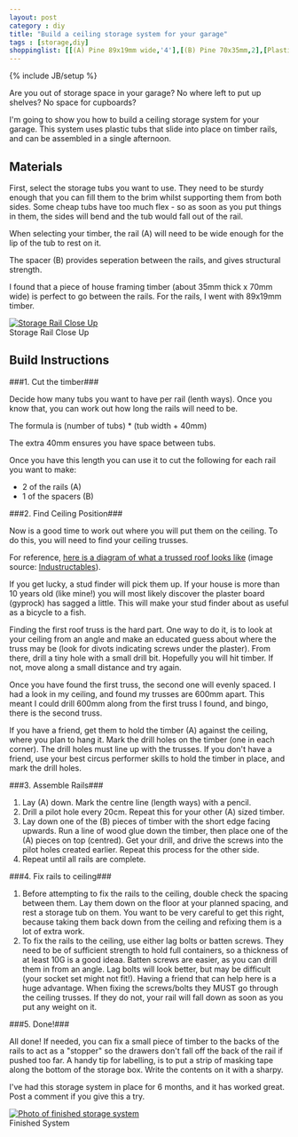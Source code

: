 ```yaml
---
layout: post
category : diy
title: "Build a ceiling storage system for your garage"
tags : [storage,diy]
shoppinglist: [[(A) Pine 89x19mm wide,'4'],[(B) Pine 70x35mm,2],[Plastic storage tubs,6],[Wood Glue,1],[Screws Phillips Head, Countersunk,'']]
---
```

{% include JB/setup %}

Are you out of storage space in your garage? No where left to put up shelves? No space for cupboards?

I'm going to show you how to build a ceiling storage system for your garage. This system uses plastic tubs that slide into place on timber rails, and can be assembled in a single afternoon.

<!--more-->

Materials
---------
First, select the storage tubs you want to use. They need to be sturdy enough that you can fill them to the brim whilst supporting them from both sides. Some cheap tubs have too much flex - so as soon as you put things in them, the sides will bend and the tub would fall out of the rail. 

When selecting your timber, the rail (A) will need to be wide enough for the lip of the tub to rest on it.

The spacer (B) provides seperation between the rails, and gives structural strength.

 I found that a piece of house framing timber (about 35mm thick x 70mm wide) is perfect to go between the rails. For the rails, I went with 89x19mm timber.

<div class="post-image">
<a href="{{ site.url }}/assets/images/ceilingstorage3.jpg"><img src="{{ site.url }}/assets/images/sm_ceilingstorage3.jpg" alt="Storage Rail Close Up" /></a><br />
Storage Rail Close Up
</div>

Build Instructions
------------------

###1. Cut the timber###

Decide how many tubs you want to have per rail (lenth ways). Once you know that, you can work out how long the rails will need to be.

The formula is (number of tubs) * (tub width + 40mm)

The extra 40mm ensures you have space between tubs.

Once you have this length you can use it to cut the following for each rail you want to make: 
- 2 of the rails (A)
- 1 of the spacers (B) 

###2. Find Ceiling Position###

Now is a good time to work out where you will put them on the ceiling. To do this, you will need to find your ceiling trusses.

For reference, [here is a diagram of what a trussed roof looks like](http://cdn.instructables.com/FC4/VVO7/F9N2E2HA/FC4VVO7F9N2E2HA.MEDIUM.jpg) (image source: [Industructables](http://www.instructables.com/id/How-to-build-a-garage-from-the-ground-up/step10/Rough-in-the-roof/)).

If you get lucky, a stud finder will pick them up. If your house is more than 10 years old (like mine!) you will most likely discover the plaster board (gyprock) has sagged a little. This will make your stud finder about as useful as a bicycle to a fish. 

Finding the first roof truss is the hard part. One way to do it, is to look at your ceiling from an angle and make an educated guess about where the truss may be (look for divots indicating screws under the plaster). From there, drill a tiny hole with a small drill bit. Hopefully you will hit timber. If not, move along a small distance and try again. 

Once you have found the first truss, the second one will evenly spaced. I had a look in my ceiling, and found my trusses are 600mm apart. This meant I could drill 600mm along from the first truss I found, and bingo, there is the second truss.

If you have a friend, get them to hold the timber (A) against the ceiling, where you plan to hang it. Mark the drill holes on the timber (one in each corner). The drill holes must line up with the trusses. If you don't have a friend, use your best circus performer skills to hold the timber in place, and mark the drill holes.

###3. Assemble Rails###

1. Lay (A) down. Mark the centre line (length ways) with a pencil. 
2. Drill a pilot hole every 20cm. Repeat this for your other (A) sized timber. 
3. Lay down one of the (B) pieces of timber with the short edge facing upwards. Run a line of wood glue down the timber, then place one of the (A) pieces on top (centred). Get your drill, and drive the screws into the pilot holes created earlier. Repeat this process for the other side.
4. Repeat until all rails are complete.

###4. Fix rails to ceiling###

1. Before attempting to fix the rails to the ceiling, double check the spacing between them. Lay them down on the floor at your planned spacing, and rest a storage tub on them. You want to be very careful to get this right, because taking them back down from the ceiling and refixing them is a lot of extra work.
2. To fix the rails to the ceiling, use either lag bolts or batten screws. They need to be of sufficient strength to hold full containers, so a thickness of at least 10G is a good ideaa. Batten screws are easier, as you can drill them in from an angle. Lag bolts will look better, but may be difficult (your socket set might not fit!). Having a friend that can help here is a huge advantage. When fixing the screws/bolts they MUST go through the ceiling trusses. If they do not, your rail will fall down as soon as you put any weight on it.

###5. Done!###

All done! If needed, you can fix a small piece of timber to the backs of the rails to act as a "stopper" so the drawers don't fall off the back of the rail if pushed too far.
A handy tip for labelling, is to put a strip of masking tape along the bottom of the storage box. Write the contents on it with a sharpy. 

I've had this storage system in place for 6 months, and it has worked great. Post a comment if you give this a try.

<div class="post-image">
<a href="{{ site.url }}/assets/images/ceilingstorage2.jpg"><img src="{{ site.url }}/assets/images/sm_ceilingstorage2.jpg" alt="Photo of finished storage system" /></a><br />
Finished System
</div>